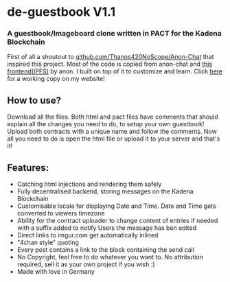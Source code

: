 # de-guestbook V1.1
### A guestbook/Imageboard clone written in PACT for the Kadena Blockchain

First of all a shoutout to [github.com/Thanos420NoScope/Anon-Chat](https://github.com/Thanos420NoScope/Anon-Chat) that inspired this project. 
Most of the code is copied from anon-chat and [this frontend(IPFS)](https://ipfs.io/ipfs/QmcTRrux4MbjVFY3yCw6f2WDLgtpT5fmGZRDJrbgKZG59U) by anon. I built on top of it to customize and learn.
Click [here](https://julz.cafe/guestbook.html) for a working copy on my website!

## How to use?
Download all the files. Both html and pact files have comments that should explain all the changes you need to do, to setup your own guestbook!
Upload both contracts with a unique name and follow the comments.
Now all you need to do is open the html file or  upload it to your server and that's it!

## Features:
* Catching html injections and rendering them safely
* Fully decentralised backend, storing messages on the Kadena Blockchain
* Customisable locale for displaying Date and Time. Date and Time gets converted to viewers timezone
* Ability for the contract uploader to change content of entries if needed with a suffix added to notify Users the message has ben edited
* Direct links to imgur.com get automatically inlined
* "4chan style" quoting
* Every post contains a link to the block containing the send call
* No Copyright, feel free to do whatever you want to. No attribution required, sell it as your own project if you wish :)
* Made with love in Germany
